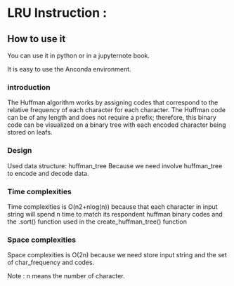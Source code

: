 
# LRU Instruction :

## How to use it 

You can use it in python or in a jupyternote book.

It is easy to use the Anconda environment.


### introduction
The Huffman algorithm works by assigning codes that correspond to the relative frequency of each character for each character. The Huffman code can be of any length and does not require a prefix; therefore, this binary code can be visualized on a binary tree with each encoded character being stored on leafs.

### Design

Used data  structure: huffman_tree
Because we need involve huffman_tree to encode and decode data.

### Time complexities

Time complexities is O(n2+nlog(n)) because that each character in input string will spend n time to match its respondent huffman binary codes and the .sort() function used in the create_huffman_tree() function

### Space complexities

Space complexities is O(2n) because we need store input string and the set of char_frequency and codes.

Note : n means the number of character.

